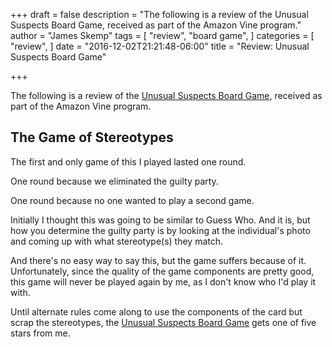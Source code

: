 +++
draft = false
description = "The following is a review of the Unusual Suspects Board Game, received as part of the Amazon Vine program."
author = "James Skemp"
tags = [
  "review",
  "board game",
]
categories = [
  "review",
]
date = "2016-12-02T21:21:48-06:00"
title = "Review: Unusual Suspects Board Game"

+++

The following is a review of the [Unusual Suspects Board Game][review], received as part of the Amazon Vine program.

## The Game of Stereotypes

The first and only game of this I played lasted one round.

One round because we eliminated the guilty party.

One round because no one wanted to play a second game.

Initially I thought this was going to be similar to Guess Who. And it is, but how you determine the guilty party is by looking at the individual's photo and coming up with what stereotype(s) they match.

And there's no easy way to say this, but the game suffers because of it. Unfortunately, since the quality of the game components are pretty good, this game will never be played again by me, as I don't know who I'd play it with.

Until alternate rules come along to use the components of the card but scrap the stereotypes, the [Unusual Suspects Board Game][review] gets one of five stars from me.

[review]: http://amzn.to/2h4aD5Y
